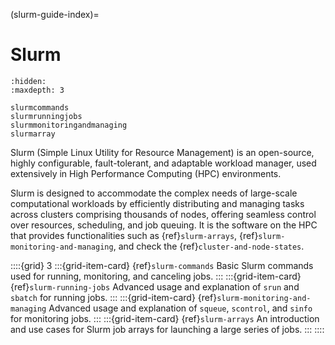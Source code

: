 (slurm-guide-index)=
# Slurm

```{toctree}
:hidden:
:maxdepth: 3

slurmcommands
slurmrunningjobs
slurmmonitoringandmanaging
slurmarray
```

Slurm (Simple Linux Utility for Resource Management) is an open-source, highly configurable, fault-tolerant, and adaptable workload manager, used extensively in High Performance Computing (HPC) environments.

Slurm is designed to accommodate the complex needs of large-scale computational workloads by efficiently distributing and managing tasks across clusters comprising thousands of nodes, offering seamless control over resources, scheduling, and job queuing.
It is the software on the HPC that provides functionalities such as {ref}`slurm-arrays`, {ref}`slurm-monitoring-and-managing`, and check the {ref}`cluster-and-node-states`.

::::{grid} 3
:::{grid-item-card} {ref}`slurm-commands`
Basic Slurm commands used for running, monitoring, and canceling jobs.
:::
:::{grid-item-card} {ref}`slurm-running-jobs`
Advanced usage and explanation of `srun` and `sbatch` for running jobs.
:::
:::{grid-item-card} {ref}`slurm-monitoring-and-managing`
Advanced usage and explanation of `squeue`, `scontrol`, and `sinfo` for monitoring jobs.
:::
:::{grid-item-card} {ref}`slurm-arrays`
An introduction and use cases for Slurm job arrays for launching a large series of jobs.
:::
::::
